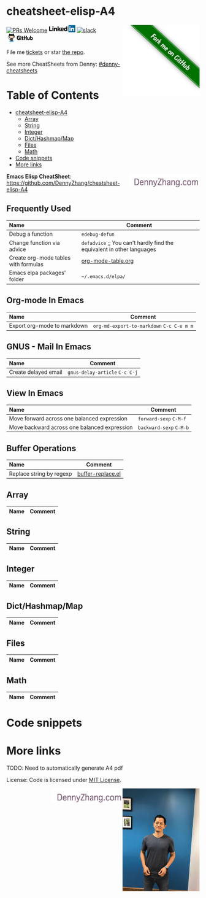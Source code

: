 # cheatsheet-elisp-A4
<a href="https://github.com/DennyZhang?tab=followers"><img align="right" width="200" height="183" src="https://raw.githubusercontent.com/USDevOps/mywechat-slack-group/master/images/fork_github.png" /></a>

[![PRs Welcome](https://img.shields.io/badge/PRs-welcome-brightgreen.svg)](http://makeapullrequest.com) [![LinkedIn](https://raw.githubusercontent.com/USDevOps/mywechat-slack-group/master/images/linkedin_icon.png)](https://www.linkedin.com/in/dennyzhang001) <a href="https://www.dennyzhang.com/slack" target="_blank" rel="nofollow"><img src="http://slack.dennyzhang.com/badge.svg" alt="slack"/></a> [![Github](https://raw.githubusercontent.com/USDevOps/mywechat-slack-group/master/images/github.png)](https://github.com/DennyZhang)

File me [tickets](https://github.com/DennyZhang/cheatsheet-elisp-A4/issues) or star [the repo](https://github.com/DennyZhang/cheatsheet-elisp-A4).

See more CheatSheets from Denny: [#denny-cheatsheets](https://github.com/topics/denny-cheatsheets)

Table of Contents
=================

   * [cheatsheet-elisp-A4](#cheatsheet-elisp-A4)
      * [Array](#array)
      * [String](#string)
      * [Integer](#integer)
      * [Dict/Hashmap/Map](#dicthashmapmap)
      * [Files](#files)
      * [Math](#math)
   * [Code snippets](#code-snippets)
   * [More links](#more-links)

<a href="https://www.dennyzhang.com"><img align="right" width="185" height="37" src="https://raw.githubusercontent.com/USDevOps/mywechat-slack-group/master/images/dns_small.png"></a>

**Emacs Elisp CheatSheet**: https://github.com/DennyZhang/cheatsheet-elisp-A4
  
## Frequently Used

| Name                                 | Comment                                                                |
| :----------------------------------  | ---------------------------------------------------------------------- |
| Debug a function                     | `edebug-defun`                                                         |
| Change function via advice           | `defadvice` ;; You can't hardly find the equivalent in other languages |
| Create org-mode tables with formulas | [org-mode-table.org](org-mode-table.org)                               |
| Emacs elpa packages' folder          | `~/.emacs.d/elpa/`                                                     | 
  
## Org-mode In Emacs

| Name                        | Comment                                    |
| :-------------------------- | ------------------------------------------ |
| Export org-mode to markdown | `org-md-export-to-markdown` `C-c C-e m m`  |

## GNUS - Mail In Emacs

| Name                      | Comment                                      |
| :------------------------ | -------------------------------------------- |
| Create delayed email      | `gnus-delay-article` `C-c C-j`               | 

## View In Emacs

| Name                                         | Comment                                      |
| :------------------------------------------- | -------------------------------------------- |
| Move forward across one balanced expression  | `forward-sexp` `C-M-f`                       |
| Move backward across one balanced expression | `backward-sexp` `C-M-b`                      |

## Buffer Operations

| Name                     | Comment                                |
| :----------------------- | -------------------------------------- |
| Replace string by regexp | [buffer-replace.el](buffer-replace.el) |

## Array

| Name                | Comment                   |
| :------------------ | ------------------------- |
  
## String

| Name                | Comment                   |
| :------------------ | ------------------------- |

## Integer

| Name          | Comment                      |
| :------------ | ---------------------------- |
  
## Dict/Hashmap/Map

| Name          | Comment                      |
| :------------ | ---------------------------- |
  
## Files

| Name          | Comment                      |
| :------------ | ---------------------------- |
  
## Math

| Name          | Comment                  |
| :------------ | ------------------------ |
  
# Code snippets

# More links

TODO: Need to automatically generate A4 pdf

License: Code is licensed under [MIT License](https://www.dennyzhang.com/wp-content/mit_license.txt).

<a href="https://www.dennyzhang.com"><img align="right" width="201" height="268" src="https://raw.githubusercontent.com/USDevOps/mywechat-slack-group/master/images/denny_201706.png"></a>

<a href="https://www.dennyzhang.com"><img align="right" src="https://raw.githubusercontent.com/USDevOps/mywechat-slack-group/master/images/dns_small.png"></a>
